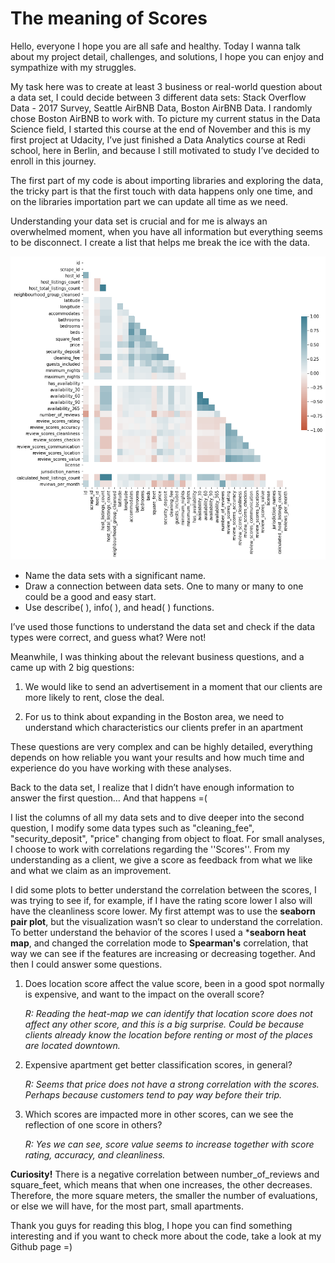 # The meaning of Scores

Hello, everyone I hope you are all safe and healthy. Today I wanna talk about my project detail, challenges, and solutions, I hope you can enjoy and sympathize with my struggles.

 My task here was to create at least 3 business or real-world question about a data set, I could decide between 3 different data sets: Stack Overflow Data - 2017 Survey, Seattle AirBNB Data, Boston AirBNB Data. I randomly chose Boston AirBNB to work with.
To picture my current status in the Data Science field, I started this course at the end of November and this is my first project at Udacity, I’ve just finished a Data Analytics course
at Redi school, here in Berlin, and because I still motivated to study I’ve decided to enroll in this journey. 

The first part of my code is about importing libraries and exploring the data, the tricky part is that the first touch with data happens only one time, and on the libraries importation part we can update all time as we need.

Understanding your data set is crucial and for me is always an overwhelmed moment, when you have all information but everything seems to be disconnect. I create a list that helps me break the ice with the data.

![General Correlation](images/corr_general.png)

- Name the data sets with a significant name. 
- Draw a connection between data sets. One to many or many to one could be a good and easy start.
- Use describe( ), info( ), and head( ) functions.

I’ve used those functions to understand the data set and check if the data types were correct, and guess what? Were not! 

Meanwhile, I was thinking about the relevant business questions, and a came up with 2 big questions:

1. We would like to send an advertisement in a moment that our clients are more likely to rent, close the deal. 

2. For us to think about expanding in the Boston area, we need to understand which characteristics our clients prefer in an apartment 

These questions are very complex and can be highly detailed, everything depends on how reliable you want your results and how much time and experience do you have working with these analyses. 

Back to the data set, I realize that I didn’t have enough information to answer the first question… And that happens =(

I list the columns of all my data sets and to dive deeper into the second question, I modify some data types such as "cleaning_fee", "security_deposit", "price" changing from object to float. 
For small analyses, I choose to work with correlations regarding the ''Scores''.
From my understanding as a client, we give a score as feedback from what we like and what we claim as an improvement. 

I did some plots to better understand the correlation between the scores, I was trying to see if, for example, if I have the rating score lower I also will have the cleanliness score lower. My first attempt was to use the **seaborn pair plot**, but the visualization wasn’t so clear to understand the correlation. To better understand the behavior of the scores I used a ***seaborn heat map**, and changed the correlation mode to **Spearman's** correlation, that way we can see if the features are increasing or decreasing together. And then I could answer some questions. 

1. Does location score affect the value score, been in a good spot normally is expensive, and want to the impact on the overall score?

    _R: Reading the heat-map we can identify that location score does not affect any other score, and this is a big surprise. Could be because clients already know the location before renting or most of the places are located downtown._

2. Expensive apartment get better classification scores, in general?
    
    _R: Seems that price does not have a strong correlation with the scores. Perhaps because customers tend to pay way before their trip._

3. Which scores are impacted more in other scores, can we see the reflection of one score in others?

    _R: Yes we can see, score value seems to increase together with score rating, accuracy, and cleanliness._

**Curiosity!**
There is a negative correlation between number_of_reviews and square_feet, which means that when one increases, the other decreases. Therefore, the more square meters, the smaller the number of evaluations, or else we will have, for the most part, small apartments.


Thank you guys for reading this blog, I hope you can find something interesting and if you want to check more about the code, take a look at my Github page =)
